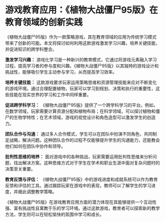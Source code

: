 # 游戏教育应用：《植物大战僵尸95版》在教育领域的创新实践

《植物大战僵尸95版》作为一款策略游戏，其在教育领域的应用为传统学习模式带来了创新的可能。本文将探讨如何利用这款游戏激发学习兴趣，培养关键技能，并促进知识的跨学科整合。

**激发学习兴趣：**
游戏化学习是一种新兴的教育模式，它通过将游戏元素融入学习过程，提高学习者的参与度和兴趣。《植物大战僵尸95版》以其独特的游戏设计和挑战性，能够吸引学生主动参与学习，从而提高学习效率。

**培养关键技能：**
这款游戏要求玩家运用策略思维和资源管理技能来应对不断变化的游戏环境。通过合理配置植物，玩家可以学习到规划、决策和执行的重要性，这些技能在现实世界的学习和工作中同样重要。

**促进跨学科学习：**
《植物大战僵尸95版》提供了一个跨学科学习的平台。例如，在数学领域，玩家需要计算资源分配和植物布局；在科学领域，可以探讨植物和僵尸的生物学特性；在艺术领域，游戏的视觉设计和角色造型可以激发学生的创造力。

**团队合作与沟通：**
通过多人合作模式，学生可以在团队中扮演不同角色，共同制定战略，解决问题。这种团队合作的过程不仅能够提升学生的沟通能力，还能教会他们如何在团队中协作和领导。

**批判性思维的培养：**
面对游戏中的各种挑战，玩家需要运用批判性思维来分析问题，找出解决方案。这种思维方式对于学生在学术和职业生涯中面对复杂问题时的决策至关重要。

**教育反馈与评估：**
《植物大战僵尸95版》中的游戏进度和成就系统可以作为教育反馈和评估的工具。通过跟踪玩家在游戏中的表现，教师可以了解学生的学习进度，并据此调整教学策略。

《植物大战僵尸95版》在游戏教育应用方面的潜力体现在其能够提供一个互动性强、富有挑战性且寓教于乐的学习环境。通过这款游戏，教育者可以探索新的教学方法，学生则可以在轻松愉快的氛围中学习和成长。
